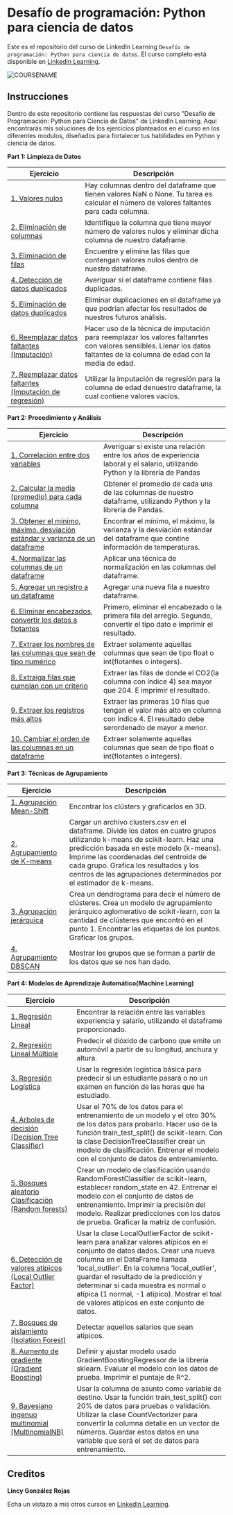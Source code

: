 # Desafío de programación: Python para ciencia de datos
Este es el repositorio del curso de LinkedIn Learning `Desafío de programación: Python para ciencia de datos`. El curso completo está disponible en [LinkedIn Learning][lil-course-url].

![COURSENAME][lil-thumbnail-url] 

## Instrucciones
Dentro de este repositorio contiene las respuestas del curso "Desafío de Programación: Python para Ciencia de Datos" de LinkedIn Learning. Aquí encontrarás mis soluciones de los ejercicios planteados en el curso en los diferentes modulos, diseñados para fortalecer tus habilidades en Python y ciencia de datos.

**Part 1: Limpieza de Datos**

| Ejercicio                                  | Descripción                                                                  |
|--------------------------------------------|------------------------------------------------------------------------------|
| [1. Valores nulos](/My%20Solutions/Part%201%20Limpieza%20de%20Datos/Solution%20SRTM%2001_01.ipynb)   | Hay columnas dentro del dataframe que tienen valores NaN o None. Tu tarea es calcular el número de valores faltantes para cada columna.|
| [2. Eliminación de columnas](/My%20Solutions/Part%201%20Limpieza%20de%20Datos/Solution%20SRTM%2001_02.ipynb)  | Identifique la columna que tiene mayor número de valores nulos y eliminar dicha columna de nuestro dataframe.|
| [3. Eliminación de filas](/My%20Solutions/Part%201%20Limpieza%20de%20Datos/Solution%20SRTM%2001_03.ipynb) | Encuentre y elimine las filas que contengan valores nulos dentro de nuestro dataframe. |
| [4. Detección de datos duplicados](/My%20Solutions/Part%201%20Limpieza%20de%20Datos/Solution%20SRTM%2001_04.ipynb)  | Averiguar si el dataframe contiene filas duplicadas.       |
| [5. Eliminación de datos duplicados](/My%20Solutions/Part%201%20Limpieza%20de%20Datos/Solution%20SRTM%2001_05.ipynb)  | Eliminar duplicaciones en el dataframe ya que podrían afectar los resultados de nuestros futuros análisis.   |
| [6. Reemplazar datos faltantes (Imputación)](/My%20Solutions/Part%201%20Limpieza%20de%20Datos/Solution%20SRTM%2001_06.ipynb)   | Hacer uso de la técnica de imputación para reemplazar los valores faltanrtes con valores sensibles. Llenar los datos faltantes de la columna de edad con la media de edad.             |
| [7. Reemplazar datos faltantes (Imputación de regresión)](/My%20Solutions/Part%201%20Limpieza%20de%20Datos/Solution%20SRTM%2001_07.ipynb)  | Utilizar la imputación de regresión para la columna de edad denuestro dataframe, la cual contiene valores vacíos.   |

**Part 2: Procedimiento y Análisis**

| Ejercicio                                  | Descripción                                                                  |
|--------------------------------------------|------------------------------------------------------------------------------|
| [1. Correlación entre dos variables](/My%20Solutions/Part%202%20Procedimiento%20y%20análisis/Solution%20SRTM%2002_01.ipynb)   | Averiguar si existe una relación entre los años de experiencia laboral y el salario, utilizando Python y la librería de Pandas|
| [2. Calcular la media (promedio) para cada columna](/My%20Solutions/Part%202%20Procedimiento%20y%20análisis/Solution%20SRTM%2002_02.ipynb)  | Obtener el promedio de cada una de las columnas de nuestro dataframe, utilizando Python y la librería de Pandas.|
| [3. Obtener el mínimo, máximo, desviación estándar y varianza de un dataframe](/My%20Solutions/Part%202%20Procedimiento%20y%20análisis/Solution%20SRTM%2002_03.ipynb) | Encontrar el mínimo, el máximo, la varianza y la desviación estándar del dataframe que contine información de temperaturas. |
| [4. Normalizar las columnas de un dataframe](/My%20Solutions/Part%202%20Procedimiento%20y%20análisis/Solution%20SRTM%2002_04.ipynb)  | Aplicar una técnica de normalización en las columnas del dataframe.       |
| [5. Agregar un registro a un dataframe](/My%20Solutions/Part%202%20Procedimiento%20y%20análisis/Solution%20SRTM%2002_05.ipynb)  | Agregar una nueva fila a nuestro dataframe.   |
| [6. Eliminar encabezados, convertir los datos a flotantes](/My%20Solutions/Part%202%20Procedimiento%20y%20análisis/Solution%20SRTM%2002_06.ipynb)   | Primero, eliminar el encabezado o la primera fila del arreglo. Segundo, convertir el tipo dato e imprimir el resultado.             |
| [7. Extraer los nombres de las columnas que sean de tipo numérico](/My%20Solutions/Part%202%20Procedimiento%20y%20análisis/Solution%20SRTM%2002_07.ipynb)  | Extraer solamente aquellas columnas que sean de tipo float o int(flotantes o integers).   |
| [8. Extraiga filas que cumplan con un criterio](/My%20Solutions/Part%202%20Procedimiento%20y%20análisis/Solution%20SRTM%2002_08.ipynb)  | Extraer las filas de donde el CO2(la columna con índice 4) sea mayor que 204. E imprimir el resultado.   |
| [9. Extraer los registros más altos](/My%20Solutions/Part%202%20Procedimiento%20y%20análisis/Solution%20SRTM%2002_09.ipynb)  | Extraer las primeras 10 filas que tengan el valor más alto en columna con índice 4. El resultado debe serordenado de mayor a menor.   |
| [10. Cambiar el orden de las columnas en un dataframe](/My%20Solutions/Part%202%20Procedimiento%20y%20análisis/Solution%20SRTM%2002_10.ipynb)  | Extraer solamente aquellas columnas que sean de tipo float o int(flotantes o integers).   |

**Part 3: Técnicas de Agrupamiento**

| Ejercicio                                  | Descripción                                                                  |
|--------------------------------------------|------------------------------------------------------------------------------|
| [1. Agrupación Mean-Shift](/My%20Solutions/Part%203%20Técnicas%20de%20agrupamiento/Solution%20SRTM%2003_01.ipynb)   | Encontrar los clústers y graficarlos en 3D.|
| [2. Agrupamiento de K-means](/My%20Solutions/Part%203%20Técnicas%20de%20agrupamiento/Solution%20SRTM%2003_02.ipynb)  | Cargar un archivo clusters.csv en el dataframe. Divide los datos en cuatro grupos utilizando k-means de scikit-learn. Haz una predicción basada en este modelo (k-means). Imprime las coordenadas del centroide de cada grupo. Grafica los resultados y los centros de las agrupaciones determinados por el estimador de k-means.|
| [3. Agrupación jerárquica](/My%20Solutions/Part%203%20Técnicas%20de%20agrupamiento/Solution%20SRTM%2003_03.ipynb) | Crea un dendrograma para decir el número de clústeres. Crea un modelo de agrupamiento jerárquico aglomerativo de scikit-learn, con la cantidad de clústeres que encontró en el punto 1. Encontrar las etiquetas de los puntos. Graficar los grupos. |
| [4. Agrupamiento DBSCAN](/My%20Solutions/Part%203%20Técnicas%20de%20agrupamiento/Solution%20SRTM%2003_04.ipynb)  | Mostrar los grupos que se forman a partir de los datos que se nos han dado.       |

**Part 4: Modelos de Aprendizaje Automático(Machine Learning)**

| Ejercicio                                  | Descripción                                                                  |
|--------------------------------------------|------------------------------------------------------------------------------|
| [1. Regresión Lineal](/My%20Solutions/Part%204%20Modelos%20de%20Aprendizaje%20Automático%20(Machine%20Learning)/Solution%20SRTM%2004_01.ipynb)   | Encontrar la relación entre las variables experiencia y salario, utilizando el dataframe proporcionado.|
| [2. Regresión Lineal Múltiple](/My%20Solutions/Part%204%20Modelos%20de%20Aprendizaje%20Automático%20(Machine%20Learning)/Solution%20SRTM%2004_02.ipynb)  | Predecir el dióxido de carbono que emite un automóvil a partir de su longitud, anchura y altura.|
| [3. Regresión Logística](/My%20Solutions/Part%202%20Procedimiento%20y%20análisis/Solution%20SRTM%2002_03.ipynb) | Usar la regresión logística básica para predecir si un estudiante pasará o no un examen en función de las horas que ha estudiado. |
| [4. Arboles de decisión (Decision Tree Classifier)](/My%20Solutions/Part%204%20Modelos%20de%20Aprendizaje%20Automático%20(Machine%20Learning)/Solution%20SRTM%2004_04.ipynb)  | Usar el 70% de los datos para el entrenamiento de un modelo y el otro 30% de los datos para probarlo. Hacer uso de la función train_test_split() de scikit-learn. Con la clase DecisionTreeClassifier crear un modelo de clasificación. Entrenar el modelo con el conjunto de datos de entrenamiento.|
| [5. Bosques aleatorio Clasificación (Random forests)](/My%20Solutions/Part%204%20Modelos%20de%20Aprendizaje%20Automático%20(Machine%20Learning)/Solution%20SRTM%2004_05.ipynb)  | Crear un modelo de clasificación usando RandomForestClassifier de scikit-learn, establecer random_state en 42. Entrenar el modelo con el conjunto de datos de entrenamiento. Imprimir la precisión del modelo. Realizar predicciones con los datos de prueba. Graficar la matriz de confusión.|
| [6. Detección de valores atípicos (Local Outlier Factor)](/My%20Solutions/Part%204%20Modelos%20de%20Aprendizaje%20Automático%20(Machine%20Learning)/Solution%20SRTM%2004_06.ipynb)   | Usar la clase LocalOutlierFactor de scikit-learn para analizar valores atípicos en el conjunto de datos dados. Crear una nueva columna en el DataFrame llamada 'local_outlier'. En la columna 'local_outlier', guardar el resultado de la predicción y determinar si cada muestra es normal o atípica (1 normal, -1 atípico). Mostrar el toal de valores atípicos en este conjunto de datos.|
| [7. Bosques de aislamiento (Isolation Forest)](/My%20Solutions/Part%204%20Modelos%20de%20Aprendizaje%20Automático%20(Machine%20Learning)/Solution%20SRTM%2004_07.ipynb)  | Detectar aquellos salarios que sean atípicos.|
| [8. Aumento de gradiente (Gradient Boosting)](/My%20Solutions/Part%204%20Modelos%20de%20Aprendizaje%20Automático%20(Machine%20Learning)/Solution%20SRTM%2004_08.ipynb)  | Definir y ajustar modelo usado GradientBoostingRegressor de la librería sklearn. Evaluar el modelo con los datos de prueba. Imprimir el puntaje de R^2.   |
| [9. Bayesiano ingenuo multinomial (MultinomialNB)](/My%20Solutions/Part%204%20Modelos%20de%20Aprendizaje%20Automático%20(Machine%20Learning)/Solution%20SRTM%2004_09.ipynb)  | Usar la columna de asunto como variable de destino. Usar la función train_test_split() con 20% de datos para pruebas o validación. Utilizar la clase CountVectorizer para convertir la columna detalle en un vector de números. Guardar estos datos en una variable que será el set de datos para entrenamiento.|

## Creditos

**Lincy González Rojas**

Echa un vistazo a mis otros cursos en [LinkedIn Learning](https://www.linkedin.com/learning/instructors/lincy-gonzalez-rojas).

[0]: # (Replace these placeholder URLs with actual course URLs)
[lil-course-url]: https://www.linkedin.com/learning/desafio-de-programacion-python-para-ciencia-de-datos/desafiate-con-python
[lil-thumbnail-url]: https://media.licdn.com/dms/image/C4E0DAQGIhvEbEaAO8g/learning-public-crop_675_1200/0/1677586020672?e=2147483647&v=beta&t=m9NxnqJZRD7V9bZACeD9K_hrkQVddkSpLflpifD-dzI
